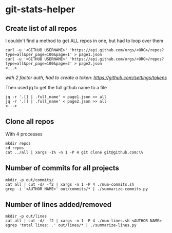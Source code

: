 # git-stats-helper

## Create list of all repos

I couldn't find a method to get ALL repos in one, but had to loop over them

```
curl -u '<GITHUB USERNAME>' 'https://api.github.com/orgs/<ORG>/repos?type=all&per_page=100&page=1' > page1.json
curl -u '<GITHUB USERNAME>' 'https://api.github.com/orgs/<ORG>/repos?type=all&per_page=100&page=2' > page2.json
<...>
```

_with 2 factor auth, had to create a token: https://github.com/settings/tokens_

Then used jq to get the full github name to a file

```
jq -r '.[] | .full_name' < page1.json >> all
jq -r '.[] | .full_name' < page2.json >> all
<...>
```

## Clone all repos

With 4 processes

```
mkdir repos
cd repos
cat ../all | xargs -I% -n 1 -P 4 git clone git@github.com:\%
```

## Number of commits for all projects

```
mkdir -p out/commits/
cat all | cut -d/ -f2 | xargs -n 1 -P 4 ./num-commits.sh
grep -i '<AUTHOR NAME>' out/commits/* | ./summarize-commits.py
```

## Number of lines added/removed

```
mkdir -p out/lines
cat all | cut -d/ -f2 | xargs -n 1 -P 4 ./num-lines.sh <AUTHOR NAME>
egrep 'total lines: .' out/lines/* | ./summarize-lines.py
```
